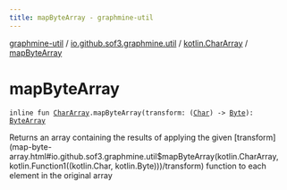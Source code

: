 ```yaml
---
title: mapByteArray - graphmine-util
---
```


[graphmine-util](../../index.html) / [io.github.sof3.graphmine.util](../index.html) / [kotlin.CharArray](index.html) / [mapByteArray](./map-byte-array.html)

# mapByteArray

`inline fun `[`CharArray`](https://kotlinlang.org/api/latest/jvm/stdlib/kotlin/-char-array/index.html)`.mapByteArray(transform: (`[`Char`](https://kotlinlang.org/api/latest/jvm/stdlib/kotlin/-char/index.html)`) -> `[`Byte`](https://kotlinlang.org/api/latest/jvm/stdlib/kotlin/-byte/index.html)`): `[`ByteArray`](https://kotlinlang.org/api/latest/jvm/stdlib/kotlin/-byte-array/index.html)

Returns an array containing the results of applying the given [transform](map-byte-array.html#io.github.sof3.graphmine.util$mapByteArray(kotlin.CharArray, kotlin.Function1((kotlin.Char, kotlin.Byte)))/transform) function to each element in the
original array

